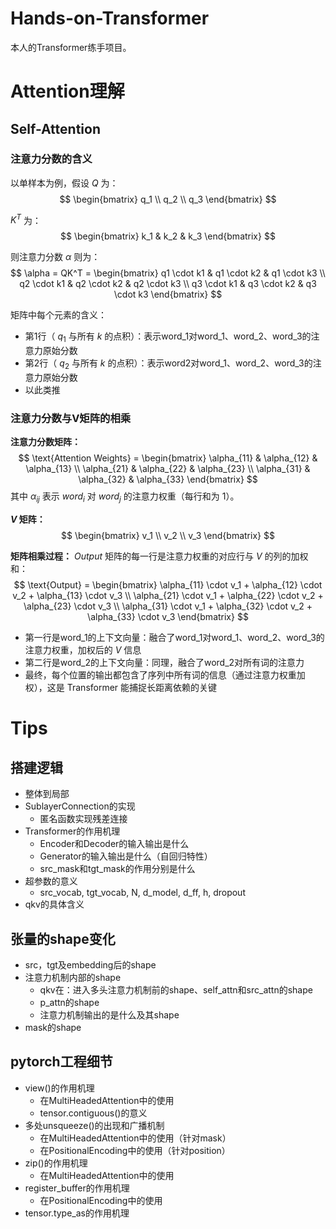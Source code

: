 # Hands-on-Transformer
本人的Transformer练手项目。

# Attention理解

## Self-Attention

### 注意力分数的含义
以单样本为例，假设 $Q$ 为：
$$
\begin{bmatrix}
q_1 \\
q_2 \\
q_3
\end{bmatrix}
$$

$K^T$ 为：
$$
\begin{bmatrix}
k_1 & k_2 & k_3
\end{bmatrix}
$$

则注意力分数 $\alpha$ 则为：
$$
\alpha = QK^T = \begin{bmatrix}
q1 \cdot k1 & q1 \cdot k2 & q1 \cdot k3 \\
q2 \cdot k1 & q2 \cdot k2 & q2 \cdot k3 \\
q3 \cdot k1 & q3 \cdot k2 & q3 \cdot k3
\end{bmatrix}
$$

矩阵中每个元素的含义：
+ 第1行（ $q_1$ 与所有 $k$ 的点积）：表示word_1对word_1、word_2、word_3的注意力原始分数
+ 第2行（ $q_2$ 与所有 $k$ 的点积）：表示word2对word_1、word_2、word_3的注意力原始分数
+ 以此类推

### 注意力分数与V矩阵的相乘
**注意力分数矩阵：**
$$
\text{Attention Weights} = \begin{bmatrix}
\alpha_{11} & \alpha_{12} & \alpha_{13} \\
\alpha_{21} & \alpha_{22} & \alpha_{23} \\
\alpha_{31} & \alpha_{32} & \alpha_{33}
\end{bmatrix}
$$
其中 $\alpha_{ij}$ 表示 $word_i$ 对 $word_j$ 的注意力权重（每行和为 1）。

**$V$ 矩阵：**
$$
\begin{bmatrix}
v_1 \\
v_2 \\
v_3
\end{bmatrix}
$$

**矩阵相乘过程：**
$Output$ 矩阵的每一行是注意力权重的对应行与 $V$ 的列的加权和：
$$
\text{Output} = \begin{bmatrix}
\alpha_{11} \cdot v_1 + \alpha_{12} \cdot v_2 + \alpha_{13} \cdot v_3 \\
\alpha_{21} \cdot v_1 + \alpha_{22} \cdot v_2 + \alpha_{23} \cdot v_3 \\
\alpha_{31} \cdot v_1 + \alpha_{32} \cdot v_2 + \alpha_{33} \cdot v_3
\end{bmatrix}
$$

+ 第一行是word_1的上下文向量：融合了word_1对word_1、word_2、word_3的注意力权重，加权后的 $V$ 信息
+ 第二行是word_2的上下文向量：同理，融合了word_2对所有词的注意力
+ 最终，每个位置的输出都包含了序列中所有词的信息（通过注意力权重加权），这是 Transformer 能捕捉长距离依赖的关键

# Tips

## 搭建逻辑
+ 整体到局部
+ SublayerConnection的实现
    + 匿名函数实现残差连接
+ Transformer的作用机理
    + Encoder和Decoder的输入输出是什么
    + Generator的输入输出是什么（自回归特性）
    + src_mask和tgt_mask的作用分别是什么
+ 超参数的意义
    +  src_vocab, tgt_vocab, N, d_model, d_ff, h, dropout
+ qkv的具体含义

## 张量的shape变化
+ src，tgt及embedding后的shape
+ 注意力机制内部的shape
    + qkv在：进入多头注意力机制前的shape、self_attn和src_attn的shape
    + p_attn的shape
    + 注意力机制输出的是什么及其shape
+ mask的shape

## pytorch工程细节
+ view()的作用机理
    + 在MultiHeadedAttention中的使用
    + tensor.contiguous()的意义
+ 多处unsqueeze()的出现和广播机制
    + 在MultiHeadedAttention中的使用（针对mask）
    + 在PositionalEncoding中的使用（针对position）
+ zip()的作用机理
    + 在MultiHeadedAttention中的使用
+ register_buffer的作用机理
    + 在PositionalEncoding中的使用
+ tensor.type_as的作用机理
